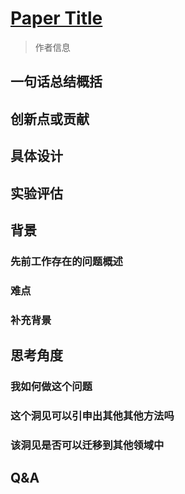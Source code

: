 # [Paper Title](website)

> 作者信息

## 一句话总结概括



## 创新点或贡献



## 具体设计



## 实验评估



## 背景

### 先前工作存在的问题概述

### 难点

### 补充背景 



## 思考角度

### 我如何做这个问题



### 这个洞见可以引申出其他其他方法吗



### 该洞见是否可以迁移到其他领域中



## Q&A